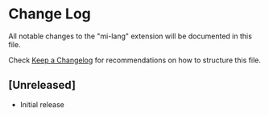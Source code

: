 # Change Log

All notable changes to the "mi-lang" extension will be documented in this file.

Check [Keep a Changelog](http://keepachangelog.com/) for recommendations on how to structure this file.

## [Unreleased]

- Initial release